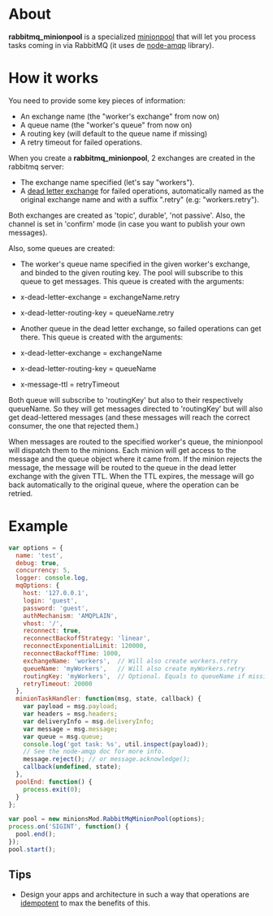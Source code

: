 # About

**rabbitmq_minionpool** is a specialized [minionpool](https://github.com/marcelog/minionpool) that will let you process tasks coming in
via RabbitMQ (it uses de [node-amqp](https://github.com/postwait/node-amqp) library).

# How it works
You need to provide some key pieces of information:
 * An exchange name (the "worker's exchange" from now on)
 * A queue name (the "worker's queue" from now on)
 * A routing key (will default to the queue name if missing)
 * A retry timeout for failed operations.

When you create a **rabbitmq_minionpool**, 2 exchanges are created in the
rabbitmq server:
 * The exchange name specified (let's say "workers").
 * A [dead letter exchange](http://www.rabbitmq.com/dlx.html) for failed operations, 
 automatically named as the original exchange name and with a suffix ".retry"
 (e.g: "workers.retry").

Both exchanges are created as 'topic', durable', 'not passive'. Also, the channel is
set in 'confirm' mode (in case you want to publish your own messages).

Also, some queues are created:
 * The worker's queue name specified in the given worker's exchange, and binded
 to the given routing key. The pool will subscribe to this queue to get messages.
 This queue is created with the arguments:
  * x-dead-letter-exchange = exchangeName.retry
  * x-dead-letter-routing-key = queueName.retry

 * Another queue in the dead letter exchange, so failed operations can get
 there. This queue is created with the arguments:
  * x-dead-letter-exchange = exchangeName
  * x-dead-letter-routing-key = queueName
  * x-message-ttl = retryTimeout

Both queue will subscribe to 'routingKey' but also to their respectively queueName. So
they will get messages directed to 'routingKey' but will also get dead-lettered
messages (and these messages will reach the correct consumer, the one that 
rejected them.)

When messages are routed to the specified worker's queue, the minionpool will 
dispatch them to the minions. Each minion will get access to the message and the
queue object where it came from. If the minion rejects the message, the message
will be routed to the queue in the dead letter exchange with the given TTL. When
the TTL expires, the message will go back automatically to the original queue,
where the operation can be retried.

# Example

```js
var options = {
  name: 'test',
  debug: true,
  concurrency: 5,
  logger: console.log,
  mqOptions: {
    host: '127.0.0.1',
    login: 'guest',
    password: 'guest',
    authMechanism: 'AMQPLAIN',
    vhost: '/',
    reconnect: true,
    reconnectBackoffStrategy: 'linear',
    reconnectExponentialLimit: 120000,
    reconnectBackoffTime: 1000,
    exchangeName: 'workers',  // Will also create workers.retry
    queueName: 'myWorkers',   // Will also create myWorkers.retry
    routingKey: 'myWorkers',  // Optional. Equals to queueName if missing
    retryTimeout: 20000
  },
  minionTaskHandler: function(msg, state, callback) {
    var payload = msg.payload;
    var headers = msg.headers;
    var deliveryInfo = msg.deliveryInfo;
    var message = msg.message;
    var queue = msg.queue;
    console.log('got task: %s', util.inspect(payload));
    // See the node-amqp doc for more info.
    message.reject(); // or message.acknowledge();
    callback(undefined, state);
  },
  poolEnd: function() {
    process.exit(0);
  }
};

var pool = new minionsMod.RabbitMqMinionPool(options);
process.on('SIGINT', function() {
  pool.end();
});
pool.start();
```

## Tips
 * Design your apps and architecture in such a way that operations are [idempotent](http://en.wikipedia.org/wiki/Idempotence) to max the benefits of this.

